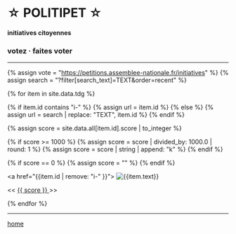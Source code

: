 <div id="header" markdown="1" onclick="location.href='/'">

☆ POLITIPET ☆
=============

#### initiatives citoyennes

### votez · faites voter

</div>

----

<div id="contents">

{% assign vote = "https://petitions.assemblee-nationale.fr/initiatives" %}
{% assign search = "?filter[search_text]=TEXT&order=recent" %}

{% for item in site.data.tdg %}

{% if item.id contains "i-" %}	{% assign url = item.id %}
{% else %}
{% assign url = search | replace: "TEXT", item.id %}
{% endif %}

{% assign score = site.data.all[item.id].score | to_integer %}

{% if score >= 1000 %}
{% assign score = score | divided_by: 1000.0 | round: 1 %}
{% assign score = score | string | append: "k" %}
{% endif %}

{% if score == 0 %}
{% assign score = "" %}
{% endif %}

<div id="{{item.id | remove: "i-" }}">

<a href="{{item.id | remove: "i-" }}">
  <img alt="{{item.text}}" src="{{site.data.graph[item.id]}}">
</a>

<div class="buttons">
<span class="button shifter bak">&lt;&lt;</span>
<span class="button score"><a href="{{vote}}/{{url}}">
{{ score }}
</a></span>
<span class="button shifter fwd">&gt;&gt;</span>
</div>

</div>

{% endfor %}

</div>

----

[home](/)

<script>
(function init_shifter() {

const c = document.getElementById("contents")

c.querySelectorAll(".shifter.fwd")
.forEach((butt) => {
	butt.onclick = function(ev) {
		c.appendChild(c.children[0])
	}
})

c.querySelectorAll(".shifter.bak")
.forEach((butt) => {
	butt.onclick = function(ev) {
		c.insertBefore(c.children[c.children.length-1], c.children[0])
	}
})

})()
</script>
